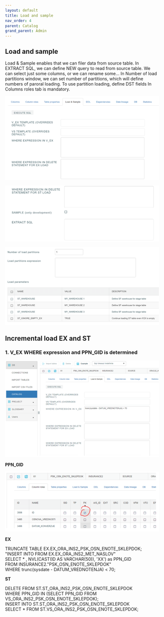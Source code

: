 ```yaml
---
layout: default
title: Load and sample
nav_order: 4
parent: Catalog
grand_parent: Admin
---
```


## Load and sample

Load & Sample enables that we can filer data from source table.
In EXTRACT SQL, we can define NEW query to read from source table. We can select just some columns, or we can rename some…
In Number of load partitions window, we can set number of partitions, which will define numbers of paroral loading. To use partition loading, define DST fields In Columns roles tab is mandatory. 

![](../../../snapshots/load_and_sample_1.PNG)

![](../../../snapshots/load_and_sample_2.PNG)

![](../../../snapshots/load_and_sample_3.PNG)


## Incremental load EX and ST

### 1. V_EX WHERE expression and PPN_GID is determined

<img src="../../../snapshots/load_sample_1.PNG" width="800">

**PPN_GID**

<img src="../../../snapshots/load_sample_2.PNG" width="600">

**EX**

TRUNCATE TABLE EX.EX_ORA_INS2_PSK_OSN_ENOTE_SKLEPDOK; <br>
"INSERT INTO FROM EX.EX_ORA_INS2_MET_NASLOV" <br>
SELECT * , NVL(CAST(ID AS VARCHAR(50)), 'XX') as PPN_GID <br>
FROM INSURANCE2."PSK_OSN_ENOTE_SKLEPDOK" <br>
WHERE trunc(sysdate - DATUM_VREDNOTENJA) < 70; <br>


**ST**

DELETE FROM ST.ST_ORA_INS2_PSK_OSN_ENOTE_SKLEPDOK <br>
WHERE PPN_GID IN (SELECT PPN_GID FROM VS_ORA_INS2_PSK_OSN_ENOTE_SKLEPDOK);<br>
INSERT INTO ST.ST_ORA_INS2_PSK_OSN_ENOTE_SKLEPDOK <br>
SELECT * FROM ST.VS_ORA_INS2_PSK_OSN_ENOTE_SKLEPDOK;




